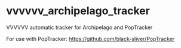 # vvvvvv_archipelago_tracker
VVVVVV automatic tracker for Archipelago and PopTracker

For use with PopTracker: https://github.com/black-sliver/PopTracker